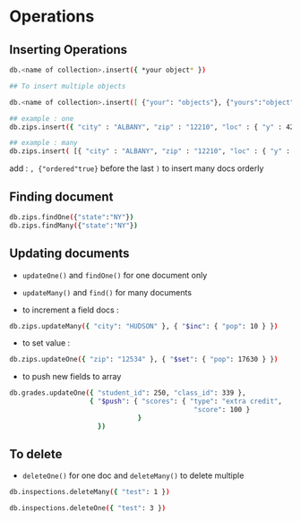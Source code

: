 # Operations

## Inserting Operations
```sh
db.<name of collection>.insert({ *your object* })

## To insert multiple objects

db.<name of collection>.insert([ {"your": "objects"}, {"yours":"object"} ])

## example : one
db.zips.insert({ "city" : "ALBANY", "zip" : "12210", "loc" : { "y" : 42.65677, "x" : 73.76052 }, "pop" : 9374, "state" : "NY" } )

## example : many
db.zips.insert( [{ "city" : "ALBANY", "zip" : "12210", "loc" : { "y" : 42.65677, "x" : 73.76052 }, "pop" : 9374, "state" : "NY" },{ "city" : "ALBANY", "zip" : "12210", "loc" : { "y" : 42.65677, "x" : 73.76052 }, "pop" : 9374, "state" : "NY" }] )
```

add : `, {"ordered"true}` before the last `)` to insert many docs orderly

## Finding document

```sh
db.zips.findOne({"state":"NY"})
db.zips.findMany({"state":"NY"})
```

## Updating documents

* `updateOne()` and `findOne()` for one document only
* `updateMany()` and `find()` for many documents

* to increment a field docs :
```sh
db.zips.updateMany({ "city": "HUDSON" }, { "$inc": { "pop": 10 } })
```

* to set value :
```sh
db.zips.updateOne({ "zip": "12534" }, { "$set": { "pop": 17630 } })
```

* to push new fields to array
```sh
db.grades.updateOne({ "student_id": 250, "class_id": 339 },
                    { "$push": { "scores": { "type": "extra credit",
                                              "score": 100 }
                                }
                      })
```

## To delete
* `deleteOne()` for one doc and `deleteMany()` to delete multiple

```sh
db.inspections.deleteMany({ "test": 1 })

db.inspections.deleteOne({ "test": 3 })
```

